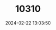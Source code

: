 ---
title: "10310"
category: "Hydromys chrysogaster"
draft: false
date: 2024-02-22 13:03:50
languages:
  Australian languages: ["Rakali"]
  English: ["Common Water Rat"]
---